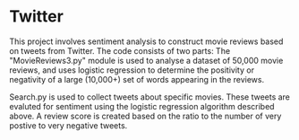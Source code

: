 # Twitter

This project involves sentiment analysis to construct movie reviews based on tweets from Twitter.  The code consists of two parts:  The "MovieReviews3.py" module is used to analyse a dataset of 50,000 movie reviews, and uses logistic regression to determine the positivity or negativity of a large (10,000+) set of words appearing in the reviews.

Search.py is used to collect tweets about specific movies.  These tweets are evaluted for sentiment using the logistic regression algorithm described above.  A review score is created based on the ratio to the number of very postive to very negative tweets.
